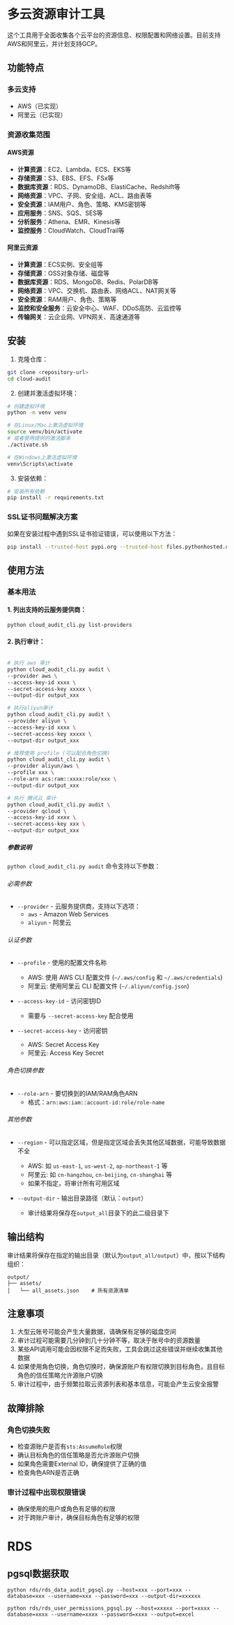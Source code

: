 # 多云资源审计工具

这个工具用于全面收集各个云平台的资源信息、权限配置和网络设置。目前支持AWS和阿里云，并计划支持GCP。

## 功能特点

### 多云支持
- AWS（已实现）
- 阿里云（已实现）

### 资源收集范围

#### AWS资源
- **计算资源**：EC2、Lambda、ECS、EKS等
- **存储资源**：S3、EBS、EFS、FSx等
- **数据库资源**：RDS、DynamoDB、ElastiCache、Redshift等
- **网络资源**：VPC、子网、安全组、ACL、路由表等
- **安全资源**：IAM用户、角色、策略、KMS密钥等
- **应用服务**：SNS、SQS、SES等
- **分析服务**：Athena、EMR、Kinesis等
- **监控服务**：CloudWatch、CloudTrail等

#### 阿里云资源
- **计算资源**：ECS实例、安全组等
- **存储资源**：OSS对象存储、磁盘等
- **数据库资源**：RDS、MongoDB、Redis、PolarDB等
- **网络资源**：VPC、交换机、路由表、网络ACL、NAT网关等
- **安全资源**：RAM用户、角色、策略等
- **监控和安全服务**：云安全中心、WAF、DDoS高防、云监控等
- **传输网关**：云企业网、VPN网关、高速通道等

## 安装

1. 克隆仓库：
```bash
git clone <repository-url>
cd cloud-audit
```

2. 创建并激活虚拟环境：
```bash
# 创建虚拟环境
python -m venv venv

# 在Linux/Mac上激活虚拟环境
source venv/bin/activate
# 或者使用提供的激活脚本
./activate.sh

# 在Windows上激活虚拟环境
venv\Scripts\activate
```

3. 安装依赖：
```bash
# 安装所有依赖
pip install -r requirements.txt
```

### SSL证书问题解决方案

如果在安装过程中遇到SSL证书验证错误，可以使用以下方法：

```bash
pip install --trusted-host pypi.org --trusted-host files.pythonhosted.org -r requirements.txt
```


## 使用方法


### 基本用法

#### 1. 列出支持的云服务提供商：
```bash
python cloud_audit_cli.py list-providers
```

#### 2. 执行审计：
```bash

# 执行 aws 审计
python cloud_audit_cli.py audit \
--provider aws \
--access-key-id xxxx \
--secret-access-key xxxxx \
--output-dir output_xxx

# 执行aliyun审计
python cloud_audit_cli.py audit \
--provider aliyun \
--access-key-id xxxx \
--secret-access-key xxxxx \
--output-dir output_xxx

# 推荐使用 profile (可以配合角色切换)
python cloud_audit_cli.py audit \
--provider aliyun/aws \
--profile xxx \
--role-arn acs:ram::xxxx:role/xxx \
--output-dir output_xxx

# 执行 腾讯云 审计
python cloud_audit_cli.py audit \
--provider qcloud \
--access-key-id xxxx \
--secret-access-key xxx \
--output-dir output_xxx 

```

##### 参数说明

`python cloud_audit_cli.py audit` 命令支持以下参数：

###### 必需参数
- `--provider` - 云服务提供商，支持以下选项：
  - `aws` - Amazon Web Services
  - `aliyun` - 阿里云

###### 认证参数
- `--profile` - 使用的配置文件名称
  - AWS: 使用 AWS CLI 配置文件 (`~/.aws/config` 和 `~/.aws/credentials`)
  - 阿里云: 使用阿里云 CLI 配置文件 (`~/.aliyun/config.json`)

- `--access-key-id` - 访问密钥ID
  - 需要与 `--secret-access-key` 配合使用

- `--secret-access-key` - 访问密钥
  - AWS: Secret Access Key
  - 阿里云: Access Key Secret

###### 角色切换参数
- `--role-arn` - 要切换到的IAM/RAM角色ARN
  - 格式：`arn:aws:iam::account-id:role/role-name`

###### 其他参数
- `--region` - 可以指定区域，但是指定区域会丢失其他区域数据，可能导致数据不全
  - AWS: 如 `us-east-1`, `us-west-2`, `ap-northeast-1` 等
  - 阿里云: 如 `cn-hangzhou`, `cn-beijing`, `cn-shanghai` 等
  - 如果不指定，将审计所有可用区域

- `--output-dir` - 输出目录路径（默认：`output`）
  - 审计结果将保存在`output_all`目录下的此二级目录下

## 输出结构

审计结果将保存在指定的输出目录（默认为`output_all/output`）中，按以下结构组织：

```
output/
├── assets/
│   └── all_assets.json    # 所有资源清单
```

## 注意事项

1. 大型云账号可能会产生大量数据，请确保有足够的磁盘空间
2. 审计过程可能需要几分钟到几十分钟不等，取决于账号中的资源数量
3. 某些API调用可能会因权限不足而失败，工具会跳过这些错误并继续收集其他数据
4. 如果使用角色切换，角色切换时，确保源账户有权限切换到目标角色，且目标角色的信任策略允许源账户切换
5. 审计过程中，由于频繁拉取云资源列表和基本信息，可能会产生云安全报警

## 故障排除

### 角色切换失败
- 检查源账户是否有`sts:AssumeRole`权限
- 确认目标角色的信任策略是否允许源账户切换
- 如果角色需要External ID，确保提供了正确的值
- 检查角色ARN是否正确

### 审计过程中出现权限错误
- 确保使用的用户或角色有足够的权限
- 对于跨账户审计，确保目标角色有足够的权限



# RDS
## pgsql数据获取
```
python rds/rds_data_audit_pgsql.py --host=xxx --port=xxx --database=xxx --username=xxx --password=xxx --output-dir=xxxxxx

python rds/rds_user_permissions_pgsql.py --host=xxxxx --port=xxxx --database=xxxx --username=xxxx --password=xxxx --output=excel
```